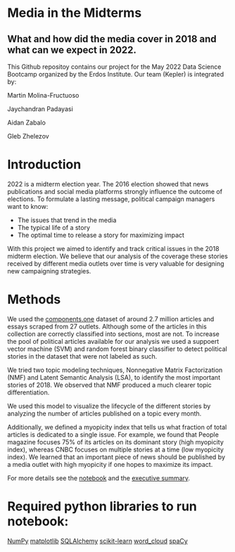 # Media in the Midterms

## What and how did the media cover in 2018 and what can we expect in 2022.

This Github repositoy contains our project for the May 2022 Data Science Bootcamp
organized by the Erdos Institute. Our team (Kepler) is integrated by:

Martin Molina-Fructuoso 

Jaychandran Padayasi

Aidan Zabalo

Gleb Zhelezov

# Introduction

2022 is a midterm election year. The 2016 election showed that news publications and social media platforms strongly influence the outcome of elections. To formulate a lasting message, political campaign managers want to know:
- The issues that trend in the media
- The typical life of a story
- The optimal time to release a story for maximizing impact

With this project we aimed to identify and track critical issues in the 2018 midterm election. We believe that our analysis of the coverage these stories received by different media outlets over time is very valuable for designing new campaigning strategies.

# Methods
We used the [components.one](https://components.one/datasets/all-the-news-2-news-articles-dataset/) dataset of around 2.7 million articles and essays scraped from 27 outlets. Although some of the articles in this collection are correctly classified into sections, most are not. To increase the pool of political articles available for our analysis we used a suppoert vector machine (SVM) and random forest binary classifier to detect political stories in the dataset that were not labeled as such.

We tried two topic modeling techniques, Nonnegative Matrix Factorization (NMF) and Latent Semantic Analysis (LSA), to identify the most important stories of 2018. We observed that NMF produced a much clearer topic differentiation.

We used this model to visualize the lifecycle of the different stories by analyzing the number of articles published on a topic every month. 

Additionally, we defined a myopicity index that tells us what fraction of total articles is dedicated to a single issue. For example, we found that People magazine focuses 75% of its articles on its dominant story (high myopicity index), whereas CNBC focuses on multiple stories at a time (low myopicity index). We learned that an important piece of news should be published by a media outlet with high myopicity if one hopes to maximize its impact. 

For more details see the [notebook](https://github.com/glebzhelezov/Erdos_project/blob/main/notebooks/2018_election.ipynb) and the [executive summary](https://github.com/glebzhelezov/Erdos_project/blob/main/writeups/executive_summary.md).

# Required python libraries to run notebook:
[NumPy](https://numpy.org/)
[matplotlib](https://matplotlib.org/)
[SQLAlchemy](https://www.sqlalchemy.org/)
[scikit-learn](https://scikit-learn.org/stable/index.html)
[word_cloud](https://github.com/amueller/word_cloud)
[spaCy](https://spacy.io/)
